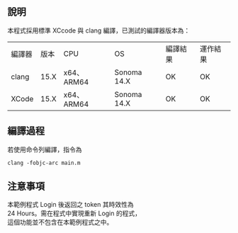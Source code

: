## 說明

本程式採用標準 XCcode 與 clang 編譯，已測試的編譯器版本為：

<table>
  <tr>
    <td>編譯器</td>
    <td>版本</td>
    <td>CPU</td>
    <td>OS</td>
    <td>編譯結果</td>
    <td>運作結果</td>
  </tr>
  <tr>
    <td>clang</td>
    <td>15.X</td>
    <td>x64、ARM64</td>
    <td>Sonoma 14.X</td>
    <td>OK</td>
    <td>OK</td>
  </tr>
  <tr>
    <td>XCode</td>
    <td>15.X</td>
    <td>x64、ARM64</td>
    <td>Sonoma 14.X</td>
    <td>OK</td>
    <td>OK</td>
  </tr>
</table>

## 編譯過程

若使用命令列編譯，指令為
```
clang -fobjc-arc main.m
```
  
## 注意事項

本範例程式 Login 後返回之 token 其時效性為  
24 Hours。需在程式中實現重新 Login 的程式，  
這個功能並不包含在本範例程式之中。
